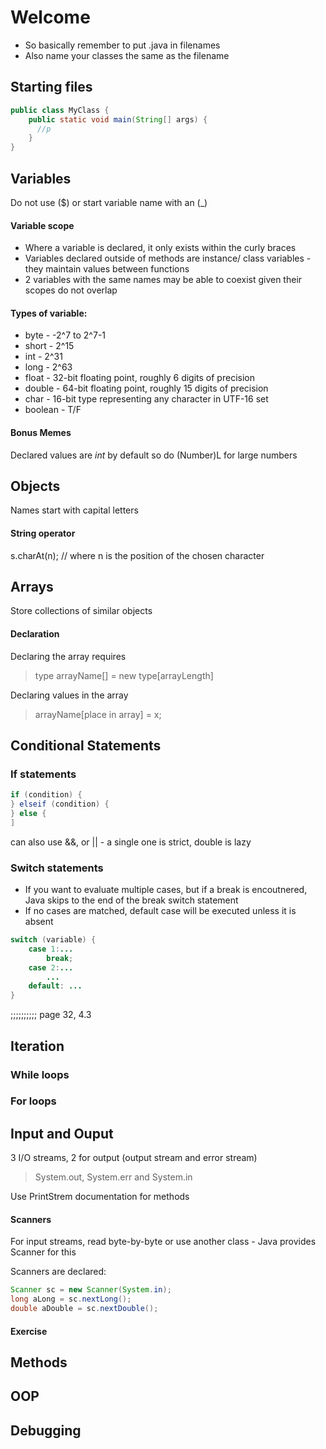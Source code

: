 # Welcome 

- So basically remember to put .java in filenames
- Also name your classes the same as the filename

## Starting files

```java
public class MyClass {
    public static void main(String[] args) {
      //p    
    }
}
```

## Variables

Do not use ($) or start variable name with an (_) 

#### Variable scope

- Where a variable is declared, it only exists within the curly braces
- Variables declared outside of methods are instance/ class variables - they maintain values between functions
- 2 variables with the same names may be able to coexist given their scopes do not overlap

#### Types of variable:
- byte - -2^7 to 2^7-1
- short - 2^15
- int - 2^31
- long - 2^63
- float - 32-bit floating point, roughly 6 digits of precision
- double - 64-bit floating point, roughly 15 digits of precision
- char - 16-bit type representing any character in UTF-16 set
- boolean - T/F

#### Bonus Memes 
 
Declared values are *int* by default so do (Number)L for large numbers

## Objects

Names start with capital letters 

#### String operator 

s.charAt(n); // where n is the position of the chosen character

## Arrays

Store collections of similar objects

#### Declaration

Declaring the array requires 

> type arrayName[] = new type[arrayLength]

Declaring values in the array 

> arrayName[place in array] = x;

## Conditional Statements

### If statements

```java
if (condition) {
} elseif (condition) {
} else {
]
```

can also use &&, or || - a single one is strict, double is lazy

### Switch statements

- If you want to evaluate multiple cases, but if a break is encoutnered, Java skips to the end of the break switch statement
- If no cases are matched, default case will be executed unless it is absent
```java
switch (variable) {
    case 1:...
        break;
    case 2:...
        ...
    default: ...      
}
```

;;;;;;;;;; page 32, 4.3


## Iteration

### While loops

### For loops 

## Input and Ouput

3 I/O streams, 2 for output (output stream and error stream) 

> System.out, System.err and System.in

Use PrintStrem documentation for methods

#### Scanners

For input streams, read byte-by-byte or use another class - Java provides Scanner for this

Scanners are declared:
```java
Scanner sc = new Scanner(System.in);
long aLong = sc.nextLong();
double aDouble = sc.nextDouble();
```

####  Exercise


## Methods

## OOP

## Debugging 



